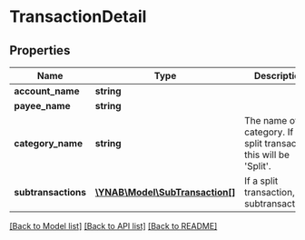 # TransactionDetail

## Properties
Name | Type | Description | Notes
------------ | ------------- | ------------- | -------------
**account_name** | **string** |  | 
**payee_name** | **string** |  | [optional] 
**category_name** | **string** | The name of the category.  If a split transaction, this will be &#x27;Split&#x27;. | [optional] 
**subtransactions** | [**\YNAB\Model\SubTransaction[]**](SubTransaction.md) | If a split transaction, the subtransactions. | 

[[Back to Model list]](../../README.md#documentation-for-models) [[Back to API list]](../../README.md#documentation-for-api-endpoints) [[Back to README]](../../README.md)

